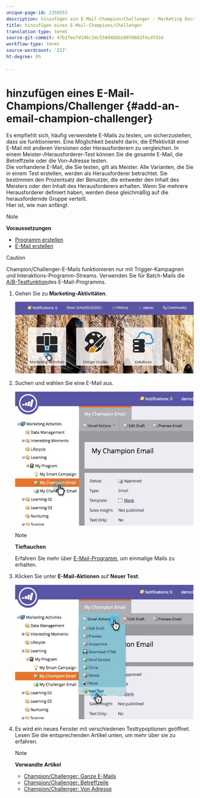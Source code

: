 ```yaml
---
unique-page-id: 2359553
description: hinzufügen ein E-Mail-Champion/Challenger - Marketing Docs - Produktdokumentation
title: hinzufügen eines E-Mail-Champions/Challenger
translation-type: tm+mt
source-git-commit: 47b2fee7d146c3dc558d4bbb10070683f4cdfd3d
workflow-type: tm+mt
source-wordcount: '217'
ht-degree: 0%

---
```



# hinzufügen eines E-Mail-Champions/Challenger {#add-an-email-champion-challenger}

Es empfiehlt sich, häufig verwendete E-Mails zu testen, um sicherzustellen, dass sie funktionieren. Eine Möglichkeit besteht darin, die Effektivität einer E-Mail mit anderen Versionen oder Herausforderern zu vergleichen. In einem Meister-/Herausforderer-Test können Sie die gesamte E-Mail, die Betreffzeile oder die Von-Adresse testen.\
Die vorhandene E-Mail, die Sie testen, gilt als Meister. Alle Varianten, die Sie in einem Test erstellen, werden als Herausforderer betrachtet. Sie bestimmen den Prozentsatz der Benutzer, die entweder den Inhalt des Meisters oder den Inhalt des Herausforderers erhalten. Wenn Sie mehrere Herausforderer definiert haben, werden diese gleichmäßig auf die herausfordernde Gruppe verteilt.\
Hier ist, wie man anfängt.

>[!NOTE]
>
>**Voraussetzungen**
>
>* [Programm erstellen](../../../../../product-docs/core-marketo-concepts/programs/creating-programs/create-a-program.md)
>* [E-Mail erstellen](../../../../../product-docs/email-marketing/general/creating-an-email/create-an-email.md)

>



>[!CAUTION]
>
>Champion/Challenger-E-Mails funktionieren nur mit Trigger-Kampagnen und Interaktions-Programm-Streams. Verwenden Sie für Batch-Mails die [A/B-Testfunktion](../../../../../product-docs/email-marketing/email-programs/email-program-actions/email-test-a-b-test/add-an-a-b-test.md)des E-Mail-Programms.

1. Gehen Sie zu **Marketing-Aktivitäten**.

   ![](assets/login-marketing-activities.png)

1. Suchen und wählen Sie eine E-Mail aus.

   ![](assets/champion1.jpg)

   >[!NOTE]
   >
   >**Tieftauchen**
   >
   >
   >Erfahren Sie mehr über [E-Mail-Programm](http://docs.marketo.com/display/docs/email+programs), um einmalige Mails zu erhalten.

1. Klicken Sie unter **E-Mail-Aktionen** auf **Neuer Test**.

   ![](assets/chmapion2.jpg)

1. Es wird ein neues Fenster mit verschiedenen Testtypoptionen geöffnet. Lesen Sie die entsprechenden Artikel unten, um mehr über sie zu erfahren.

   >[!NOTE]
   >
   >**Verwandte Artikel**
   >
   >    
   >    
   >    * [Champion/Challenger: Ganze E-Mails](champion-challenger-whole-emails.md)
   >    * [Champion/Challenger: Betreffzeile](champion-challenger-subject-line.md)
   >    * [Champion/Challenger: Von Adresse](champion-challenger-from-address.md)



